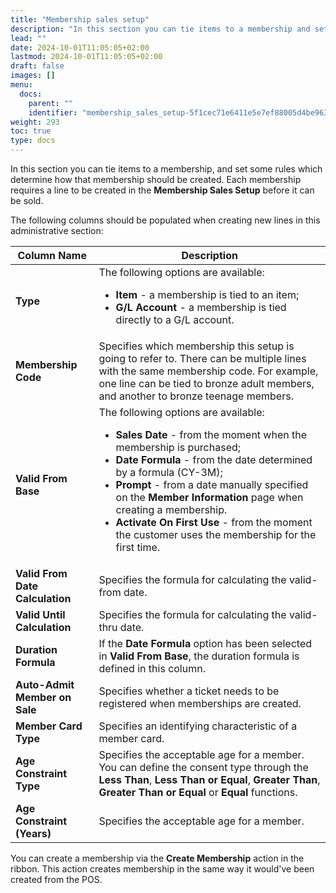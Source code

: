 ```yaml
---
title: "Membership sales setup"
description: "In this section you can tie items to a membership and set some rules which determine how that membership should be created."
lead: ""
date: 2024-10-01T11:05:05+02:00
lastmod: 2024-10-01T11:05:05+02:00
draft: false
images: []
menu:
  docs:
    parent: ""
    identifier: "membership_sales_setup-5f1cec71e6411e5e7ef88005d4be9638"
weight: 293
toc: true
type: docs
---
```


In this section you can tie items to a membership, and set some rules which determine how that membership should be created. Each membership requires a line to be created in the **Membership Sales Setup** before it can be sold. 

The following columns should be populated when creating new lines in this administrative section:

| Column Name     | Description |
| ----------- | ----------- |
| **Type** | The following options are available: </br> <ul> <li> **Item** - a membership is tied to an item; </li> <li>**G/L Account** - a membership is tied directly to a G/L account.</li> </ul> |
| **Membership Code** | Specifies which membership this setup is going to refer to. There can be multiple lines with the same membership code. For example, one line can be tied to bronze adult members, and another to bronze teenage members. |
| **Valid From Base** | The following options are available: </br> <ul> <li> **Sales Date** - from the moment when the membership is purchased; </li> <li> **Date Formula** - from the date determined by a formula (CY-3M); </li> <li> **Prompt** - from a date manually specified on the **Member Information** page when creating a membership. </li> <li> **Activate On First Use** - from the moment the customer uses the membership for the first time. </li> </ul> | 
| **Valid From Date Calculation** | Specifies the formula for calculating the valid-from date. | 
| **Valid Until Calculation** | Specifies the formula for calculating the valid-thru date.  |
| **Duration Formula** | If the **Date Formula** option has been selected in **Valid From Base**, the duration formula is defined in this column. |
| **Auto-Admit Member on Sale** | Specifies whether a ticket needs to be registered when memberships are created. | 
| **Member Card Type** | Specifies an identifying characteristic of a member card. | 
| **Age Constraint Type** | Specifies the acceptable age for a member. You can define the consent type through the **Less Than**, **Less Than or Equal**, **Greater Than**, **Greater Than or Equal** or **Equal** functions. | 
| **Age Constraint (Years)** | Specifies the acceptable age for a member. | 

You can create a membership via the **Create Membership** action in the ribbon. This action creates membership in the same way it would've been created from the POS.